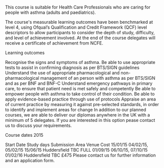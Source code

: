 This course is suitable for Health Care Professionals who are caring for people with asthma (adults and paediatrics).

The course's measurable learning outcomes have been benchmarked at level 4, using Ofqual’s Qualification and Credit Framework (QCF) level descriptors to allow participants to consider the depth of study, difficulty, and level of achievement involved. At the end of the course delegates will receive a certificate of achievement from NCFE.

Learning outcomes

Recognise the signs and symptoms of asthma.
Be able to use appropriate tests to assist in confirming diagnosis as per BTS/SIGN guidelines
Understand the use of appropriate pharmacological and non-pharmacological management of an person with asthma as per BTS/SIGN and as per BNF and BNF-C
Understand emergency pathways in primary care, to ensure that patient need is met safely and competently
Be able to empower people with asthma to take control of their condition.
Be able to apply evidence-based practice through use of protocols
Appraise an area of current practice by measuring it against pre-selected standards, in order to identify and implement areas for change
In addition to our planned courses, we are able to deliver our diplomas anywhere in the UK with a minimum of 5 delegates. If you are interested in this option pease contact us to discuss your requirements.

Course dates 2015

Start Date	Study days	Submission	Area	Venue	Cost
15/01/15	04/02/15, 05/02/15	15/06/15	Huddersfield	TBC	FULL
01/09/15	06/10/15, 07/10/15	01/02/16	Huddersfield	TBC	£475
Please contact us for further information and an application form.

